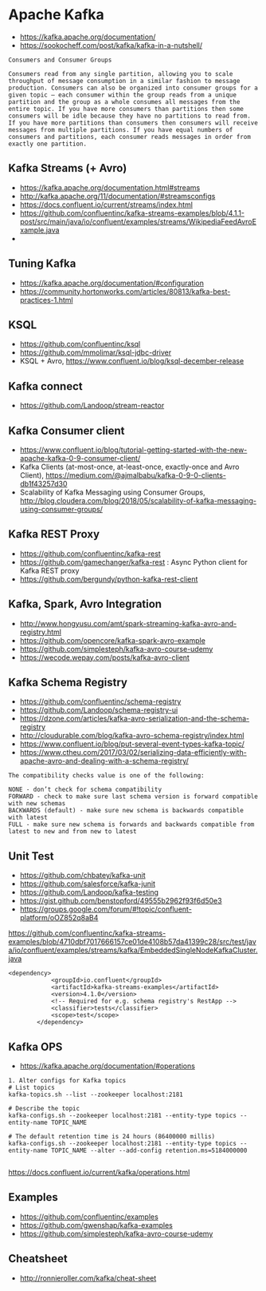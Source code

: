 # Apache Kafka
* https://kafka.apache.org/documentation/
* https://sookocheff.com/post/kafka/kafka-in-a-nutshell/
```
Consumers and Consumer Groups

Consumers read from any single partition, allowing you to scale throughput of message consumption in a similar fashion to message production. Consumers can also be organized into consumer groups for a given topic — each consumer within the group reads from a unique partition and the group as a whole consumes all messages from the entire topic. If you have more consumers than partitions then some consumers will be idle because they have no partitions to read from. If you have more partitions than consumers then consumers will receive messages from multiple partitions. If you have equal numbers of consumers and partitions, each consumer reads messages in order from exactly one partition.
```

## Kafka Streams (+ Avro)
* https://kafka.apache.org/documentation.html#streams
* http://kafka.apache.org/11/documentation/#streamsconfigs
* https://docs.confluent.io/current/streams/index.html
* https://github.com/confluentinc/kafka-streams-examples/blob/4.1.1-post/src/main/java/io/confluent/examples/streams/WikipediaFeedAvroExample.java
*


## Tuning Kafka
* https://kafka.apache.org/documentation/#configuration
* https://community.hortonworks.com/articles/80813/kafka-best-practices-1.html

## KSQL
* https://github.com/confluentinc/ksql
* https://github.com/mmolimar/ksql-jdbc-driver
* KSQL + Avro, https://www.confluent.io/blog/ksql-december-release

## Kafka connect
* https://github.com/Landoop/stream-reactor

## Kafka Consumer client
* https://www.confluent.io/blog/tutorial-getting-started-with-the-new-apache-kafka-0-9-consumer-client/
* Kafka Clients (at-most-once, at-least-once, exactly-once and Avro Client), https://medium.com/@ajmalbabu/kafka-0-9-0-clients-db1f43257d30
* Scalability of Kafka Messaging using Consumer Groups, http://blog.cloudera.com/blog/2018/05/scalability-of-kafka-messaging-using-consumer-groups/

## Kafka REST Proxy
* https://github.com/confluentinc/kafka-rest
* https://github.com/gamechanger/kafka-rest : Async Python client for Kafka REST proxy
* https://github.com/bergundy/python-kafka-rest-client

## Kafka, Spark, Avro Integration
- http://www.hongyusu.com/amt/spark-streaming-kafka-avro-and-registry.html
- https://github.com/opencore/kafka-spark-avro-example
- https://github.com/simplesteph/kafka-avro-course-udemy
- https://wecode.wepay.com/posts/kafka-avro-client

## Kafka Schema Registry
- https://github.com/confluentinc/schema-registry
- https://github.com/Landoop/schema-registry-ui
- https://dzone.com/articles/kafka-avro-serialization-and-the-schema-registry
- http://cloudurable.com/blog/kafka-avro-schema-registry/index.html
- https://www.confluent.io/blog/put-several-event-types-kafka-topic/
- https://www.ctheu.com/2017/03/02/serializing-data-efficiently-with-apache-avro-and-dealing-with-a-schema-registry/
```
The compatibility checks value is one of the following:

NONE - don’t check for schema compatibility
FORWARD - check to make sure last schema version is forward compatible with new schemas
BACKWARDS (default) - make sure new schema is backwards compatible with latest
FULL - make sure new schema is forwards and backwards compatible from latest to new and from new to latest
```

## Unit Test
- https://github.com/chbatey/kafka-unit
- https://github.com/salesforce/kafka-junit
- https://github.com/Landoop/kafka-testing
- https://gist.github.com/benstopford/49555b2962f93f6d50e3
- https://groups.google.com/forum/#!topic/confluent-platform/oOZ852q8aB4

https://github.com/confluentinc/kafka-streams-examples/blob/4710dbf7017666157ce01de4108b57da41399c28/src/test/java/io/confluent/examples/streams/kafka/EmbeddedSingleNodeKafkaCluster.java

```
<dependency>
			<groupId>io.confluent</groupId>
			<artifactId>kafka-streams-examples</artifactId>
			<version>4.1.0</version>
			<!-- Required for e.g. schema registry's RestApp -->
			<classifier>tests</classifier>
			<scope>test</scope>
		</dependency>
```

## Kafka OPS
- https://kafka.apache.org/documentation/#operations
```
1. Alter configs for Kafka topics
# List topics
kafka-topics.sh --list --zookeeper localhost:2181

# Describe the topic
kafka-configs.sh --zookeeper localhost:2181 --entity-type topics --entity-name TOPIC_NAME

# The default retention time is 24 hours (86400000 millis)
kafka-configs.sh --zookeeper localhost:2181 --entity-type topics --entity-name TOPIC_NAME --alter --add-config retention.ms=5184000000


```

https://docs.confluent.io/current/kafka/operations.html


## Examples
- https://github.com/confluentinc/examples
- https://github.com/gwenshap/kafka-examples
- https://github.com/simplesteph/kafka-avro-course-udemy

## Cheatsheet
- http://ronnieroller.com/kafka/cheat-sheet